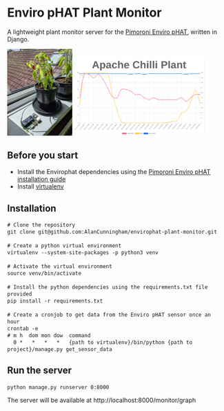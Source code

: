 # Enviro pHAT Plant Monitor

A lightweight plant monitor server for the [Pimoroni Enviro pHAT](https://github.com/pimoroni/enviro-phat), written in Django.

<img src="https://github.com/AlanCunningham/envirophat-plant-monitor/blob/master/readme_images/plant.jpg?raw=true" width="30%">  <img src="https://github.com/AlanCunningham/envirophat-plant-monitor/blob/master/readme_images/graph.png?raw=true" width="60%">


## Before you start
- Install the Envirophat dependencies using the [Pimoroni Enviro pHAT installation guide](https://github.com/pimoroni/enviro-phat)
- Install [virtualenv](https://virtualenv.pypa.io/en/latest/installation.html)

## Installation
```
# Clone the repository
git clone git@github.com:AlanCunningham/envirophat-plant-monitor.git

# Create a python virtual environment
virtualenv --system-site-packages -p python3 venv

# Activate the virtual environment
source venv/bin/activate

# Install the python dependencies using the requirements.txt file provided
pip install -r requirements.txt

# Create a cronjob to get data from the Enviro pHAT sensor once an hour
crontab -e
# m h  dom mon dow  command
  0 *   *   *   *   {path to virtualenv}/bin/python {path to project}/manage.py get_sensor_data
```

## Run the server
```
python manage.py runserver 0:8000
```
The server will be available at http://localhost:8000/monitor/graph
